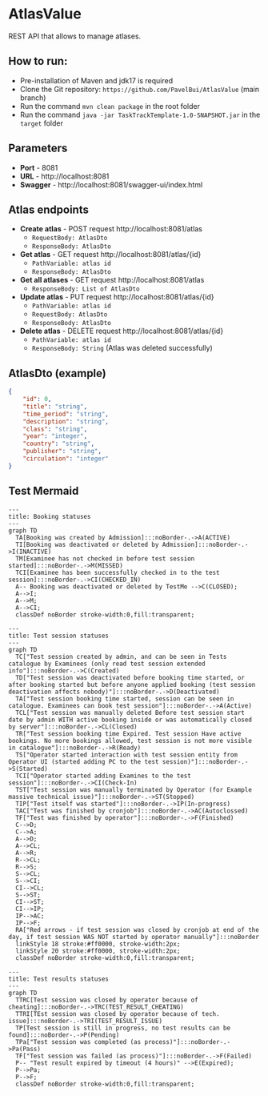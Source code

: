 # AtlasValue

REST API that allows to manage atlases. 

## How to run:
- Pre-installation of Maven and jdk17 is required
- Clone the Git repository: `https://github.com/PavelBui/AtlasValue` (main branch)
- Run the command `mvn clean package` in the root folder
- Run the command `java -jar TaskTrackTemplate-1.0-SNAPSHOT.jar` in the `target` folder

## Parameters
- **Port** - 8081
- **URL** - http://localhost:8081
- **Swagger** - http://localhost:8081/swagger-ui/index.html

## Atlas endpoints
- **Create atlas** - POST request http://localhost:8081/atlas
    - `RequestBody: AtlasDto`
    - `ResponseBody: AtlasDto`
- **Get atlas** - GET request http://localhost:8081/atlas/{id}
    - `PathVariable: atlas id`
    - `ResponseBody: AtlasDto`
- **Get all atlases** - GET request http://localhost:8081/atlas
    - `ResponseBody: List of AtlasDto`
- **Update atlas** - PUT request http://localhost:8081/atlas/{id}
    - `PathVariable: atlas id`
    - `RequestBody: AtlasDto`
    - `ResponseBody: AtlasDto`
- **Delete atlas** - DELETE request http://localhost:8081/atlas/{id}
    - `PathVariable: atlas id`
    - `ResponseBody: String` (Atlas was deleted successfully)

## AtlasDto (example)
```json
{
    "id": 0,
    "title": "string",
    "time_period": "string",
    "description": "string",
    "class": "string",
    "year": "integer",
    "country": "string",
    "publisher": "string",
    "circulation": "integer"
}
```

## Test Mermaid
```mermaid
---
title: Booking statuses
---
graph TD
  TA[Booking was created by Admission]:::noBorder-.->A(ACTIVE)
  TI[Booking was deactivated or deleted by Admission]:::noBorder-.->I(INACTIVE)
  TM[Examinee has not checked in before test session started]:::noBorder-.->M(MISSED)
  TCI[Examinee has been successfully checked in to the test session]:::noBorder-.->CI(CHECKED_IN)
  A-- Booking was deactivated or deleted by TestMe -->C(CLOSED);
  A-->I;
  A-->M;
  A-->CI;
  classDef noBorder stroke-width:0,fill:transparent;
```

```mermaid
---
title: Test session statuses
---
graph TD
  TC["Test session created by admin, and can be seen in Tests catalogue by Examinees (only read test session extended info"]:::noBorder-.->C(Created)
  TD["Test session was deactivated before booking time started, or after booking started but before anyone applied booking (test session deactivation affects nobody)"]:::noBorder-.->D(Deactivated)
  TA["Test session booking time started, session can be seen in catalogue. Examinees can book test session"]:::noBorder-.->A(Active)
  TCL["Test session was manually deleted Before test session start date by admin WITH active booking inside or was automatically closed by server"]:::noBorder-.->CL(Closed)
  TR["Test session booking time Expired. Test session Have active bookings. No more bookings allowed, test session is not more visible in catalogue"]:::noBorder-.->R(Ready)
  TS["Operator started interaction with test session entity from Operator UI (started adding PC to the test session)"]:::noBorder-.->S(Started)
  TCI["Operator started adding Examines to the test session"]:::noBorder-.->CI(Check-In)
  TST["Test session was manually terminated by Operator (for Example massive technical issue)"]:::noBorder-.->ST(Stopped)
  TIP["Test itself was started"]:::noBorder-.->IP(In-progress)
  TAC["Test was finished by cronjob"]:::noBorder-.->AC(Autoclossed)
  TF["Test was finished by operator"]:::noBorder-.->F(Finished)
  C-->D;
  C-->A;
  A-->D;
  A-->CL;
  A-->R;
  R-->CL;
  R-->S;
  S-->CL;
  S-->CI;
  CI-->CL;
  S-->ST;
  CI-->ST;
  CI-->IP;
  IP-->AC;
  IP-->F;
  RA["Red arrows - if test session was closed by cronjob at end of the day, if test session WAS NOT started by operator manually"]:::noBorder
  linkStyle 18 stroke:#ff0000, stroke-width:2px;
  linkStyle 20 stroke:#ff0000, stroke-width:2px;
  classDef noBorder stroke-width:0,fill:transparent;
```

```mermaid
---
title: Test results statuses
---
graph TD
  TTRC[Test session was closed by operator because of cheating]:::noBorder-.->TRC(TEST_RESULT_CHEATING)
  TTRI[TEst session was closed by operator because of tech. issue]:::noBorder-.->TRI(TEST_RESULT_ISSUE)
  TP[Test session is still in progress, no test results can be found]:::noBorder-.->P(Pending)
  TPa["Test session was completed (as process)"]:::noBorder-.->Pa(Pass)
  TF["Test session was failed (as process)"]:::noBorder-.->F(Failed)
  P-- "Test result expired by timeout (4 hours)" -->E(Expired);
  P-->Pa;
  P-->F;
  classDef noBorder stroke-width:0,fill:transparent;
```